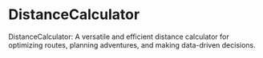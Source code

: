 # DistanceCalculator
DistanceCalculator: A versatile and efficient distance calculator for optimizing routes, planning adventures, and making data-driven decisions.
